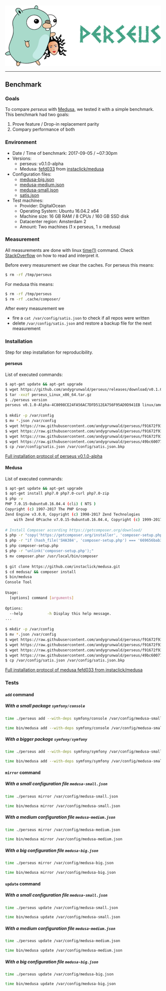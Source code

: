 ![perseus logo](assets/perseus_logo.png)

--------------------------------------------

## Benchmark

### Goals
 
To compare *perseus* with [Medusa](https://github.com/instaclick/medusa), we tested it with a simple benchmark.
This benchmark had two goals:

1. Prove feature / Drop-in replacement parity
2. Compary performance of both

### Environment

* Date / Time of benchmark: 2017-09-05 / ~07:30pm
* Versions:
	* perseus: v0.1.0-alpha
	* Medusa: [fefd033](https://github.com/instaclick/medusa/commit/fefd033c4352e195bfe1e54db24f4c79a9700621) from [instaclick/medusa](https://github.com/instaclick/medusa)
* Configuration files:
	* [medusa-big.json](https://github.com/andygrunwald/perseus/blob/f91672f932fd7f5e4a08de54f7df01fddc863e20/.docker/medusa-big.json)
	* [medusa-medium.json](https://github.com/andygrunwald/perseus/blob/f91672f932fd7f5e4a08de54f7df01fddc863e20/.docker/medusa-medium.json)
	* [medusa-small.json](https://github.com/andygrunwald/perseus/blob/f91672f932fd7f5e4a08de54f7df01fddc863e20/.docker/medusa-small.json)
	* [satis.json](https://github.com/andygrunwald/perseus/blob/49bc60077805b5f08c6a8452f0ffaaca8c760659/.docker/satis.json)
* Test machines:
	* Provider: DigitalOcean
	* Operating System: Ubuntu 16.04.2 x64
	* Machine size: 16 GB RAM / 8 CPUs / 160 GB SSD disk
	* Datacenter region: Amsterdam 2
	* Amount: Two machines (1 x perseus, 1 x medusa)

### Measurement

All measurements are done with linux [time(1)](https://linux.die.net/man/1/time) command.
Check [StackOverflow](https://stackoverflow.com/questions/556405/what-do-real-user-and-sys-mean-in-the-output-of-time1) on how to read and interpret it.

Before every measurement we clear the caches.
For perseus this means:

```sh
$ rm -rf /tmp/perseus
```

For medusa this means:

```sh
$ rm -rf /tmp/perseus
$ rm -rf .cache/composer/
```

After every measurement we

* fire a `cat /var/config/satis.json` to check if all repos were written
* delete `/var/config/satis.json` and restore a backup file for the next measurement

### Installation

Step for step installation for reproducibility.

#### perseus

List of executed commands:

```sh
$ apt-get update && apt-get upgrade
$ wget https://github.com/andygrunwald/perseus/releases/download/v0.1.0-alpha/perseus_Linux_x86_64.tar.gz
$ tar -xvzf perseus_Linux_x86_64.tar.gz
$ ./perseus version
perseus v0.1.0-Alpha-4C8098CE24FA56AC7DFD512EA756F95AD9D941EB linux/amd64 BuildDate: 2017-05-09T16:35:17Z

$ mkdir -p /var/config
$ mv *.json /var/config
$ wget https://raw.githubusercontent.com/andygrunwald/perseus/f91672f932fd7f5e4a08de54f7df01fddc863e20/.docker/medusa-big.json
$ wget https://raw.githubusercontent.com/andygrunwald/perseus/f91672f932fd7f5e4a08de54f7df01fddc863e20/.docker/medusa-medium.json
$ wget https://raw.githubusercontent.com/andygrunwald/perseus/f91672f932fd7f5e4a08de54f7df01fddc863e20/.docker/medusa-small.json
$ wget https://raw.githubusercontent.com/andygrunwald/perseus/49bc60077805b5f08c6a8452f0ffaaca8c760659/.docker/satis.json
$ cp /var/config/satis.json /var/config/satis.json.bkp
```

[Full installation protocol of perseus v0.1.0-alpha](https://gist.github.com/andygrunwald/6cc180c03384920e5f9baa589b311802)

#### Medusa

List of executed commands:

```sh
$ apt-get update && apt-get upgrade
$ apt-get install php7.0 php7.0-curl php7.0-zip
$ php -v
PHP 7.0.15-0ubuntu0.16.04.4 (cli) ( NTS )
Copyright (c) 1997-2017 The PHP Group
Zend Engine v3.0.0, Copyright (c) 1998-2017 Zend Technologies
    with Zend OPcache v7.0.15-0ubuntu0.16.04.4, Copyright (c) 1999-2017, by Zend Technologies

# Install Composer according https://getcomposer.org/download/
$ php -r "copy('https://getcomposer.org/installer', 'composer-setup.php');"
$ php -r "if (hash_file('SHA384', 'composer-setup.php') === '669656bab3166a7aff8a7506b8cb2d1c292f042046c5a994c43155c0be6190fa0355160742ab2e1c88d40d5be660b410') { echo 'Installer verified'; } else { echo 'Installer corrupt'; unlink('composer-setup.php'); } echo PHP_EOL;"
$ php composer-setup.php
$ php -r "unlink('composer-setup.php');"
$ mv composer.phar /usr/local/bin/composer

$ git clone https://github.com/instaclick/medusa.git
$ cd medusa/ && composer install
$ bin/medusa
Console Tool

Usage:
  [options] command [arguments]

Options:
  --help           -h Display this help message.
...

$ mkdir -p /var/config
$ mv *.json /var/config
$ wget https://raw.githubusercontent.com/andygrunwald/perseus/f91672f932fd7f5e4a08de54f7df01fddc863e20/.docker/medusa-big.json
$ wget https://raw.githubusercontent.com/andygrunwald/perseus/f91672f932fd7f5e4a08de54f7df01fddc863e20/.docker/medusa-medium.json
$ wget https://raw.githubusercontent.com/andygrunwald/perseus/f91672f932fd7f5e4a08de54f7df01fddc863e20/.docker/medusa-small.json
$ wget https://raw.githubusercontent.com/andygrunwald/perseus/49bc60077805b5f08c6a8452f0ffaaca8c760659/.docker/satis.json
$ cp /var/config/satis.json /var/config/satis.json.bkp
```

[Full installation protocol of medusa fefd033 from instaclick/medusa](https://gist.github.com/andygrunwald/6cc180c03384920e5f9baa589b311802)

### Tests

#### `add` command

##### With a small package `symfony/console`

```sh
time ./perseus add --with-deps symfony/console /var/config/medusa-small.json
```

```sh
time bin/medusa add --with-deps symfony/console /var/config/medusa-small.json
```

##### With a bigger package `symfony/symfony`

```sh
time ./perseus add --with-deps symfony/symfony /var/config/medusa-small.json
```

```sh
time bin/medusa add --with-deps symfony/symfony /var/config/medusa-small.json
```

#### `mirror` command

##### With a small configuration file `medusa-small.json`

```sh
time ./perseus mirror /var/config/medusa-small.json
```

```sh
time bin/medusa mirror /var/config/medusa-small.json
```

##### With a medium configuration file `medusa-medium.json`

```sh
time ./perseus mirror /var/config/medusa-medium.json
```

```sh
time bin/medusa mirror /var/config/medusa-medium.json
```

##### With a big configuration file `medusa-big.json`

```sh
time ./perseus mirror /var/config/medusa-big.json
```

```sh
time bin/medusa mirror /var/config/medusa-big.json
```

#### `update` command

##### With a small configuration file `medusa-small.json`

```sh
time ./perseus update /var/config/medusa-small.json
```

```sh
time bin/medusa update /var/config/medusa-small.json
```

##### With a medium configuration file `medusa-medium.json`

```sh
time ./perseus update /var/config/medusa-medium.json
```

```sh
time bin/medusa update /var/config/medusa-medium.json
```

##### With a big configuration file `medusa-big.json`

```sh
time ./perseus update /var/config/medusa-big.json
```

```sh
time bin/medusa update /var/config/medusa-big.json
```
